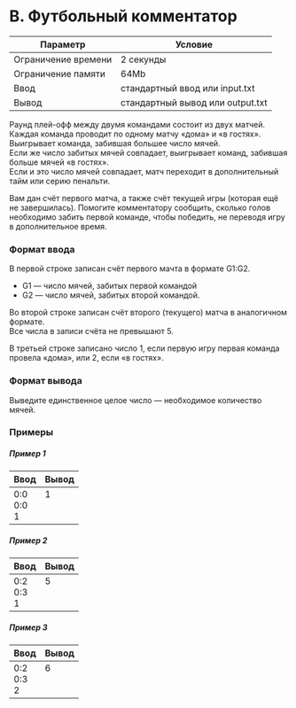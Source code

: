 # B. Футбольный комментатор

| Параметр            | Условие                          |
|---------------------|----------------------------------|
| Ограничение времени | 2 секунды                        |
| Ограничение памяти  | 64Mb                             |
| Ввод                | стандартный ввод или input.txt   |
| Вывод               | стандартный вывод или output.txt |

Раунд плей-офф между двумя командами состоит из двух матчей.  
Каждая команда проводит по одному матчу «дома» и «в гостях».  
Выигрывает команда, забившая большее число мячей.  
Если же число забитых мячей совпадает, выигрывает команд, забившая больше мячей «в гостях».  
Если и это число мячей совпадает, матч переходит в дополнительный тайм или серию пенальти.

Вам дан счёт первого матча, а также счёт текущей игры (которая ещё не завершилась). Помогите комментатору сообщить,
сколько голов необходимо забить первой команде, чтобы победить, не переводя игру в дополнительное время.

### Формат ввода

В первой строке записан счёт первого мачта в формате G1:G2.  
* G1 — число мячей, забитых первой командой
* G2 — число мячей, забитых второй командой.

Во второй строке записан счёт второго (текущего) матча в аналогичном формате.  
Все числа в записи счёта не превышают 5.

В третьей строке записано число 1, если первую игру первая команда провела «дома», или 2, если «в гостях».

### Формат вывода

Выведите единственное целое число — необходимое количество мячей.

### Примеры

##### Пример 1

| Ввод            | Вывод          |
|-----------------|----------------|
| 0:0<br>0:0<br>1 | 1<br><br><br>  |

##### Пример 2

| Ввод            | Вывод         |
|-----------------|---------------|
| 0:2<br>0:3<br>1 | 5<br><br><br> |

##### Пример 3

| Ввод            | Вывод         |
|-----------------|---------------|
| 0:2<br>0:3<br>2 | 6<br><br><br> |